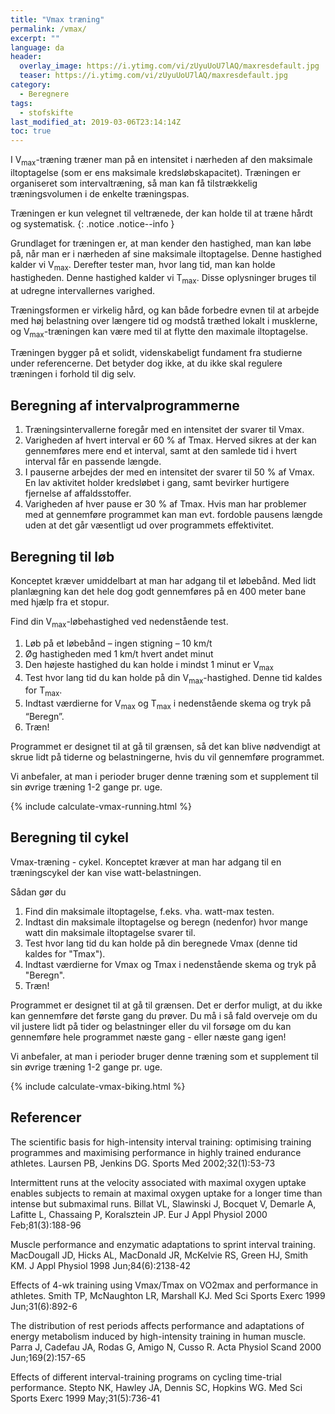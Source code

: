 ```yaml
---
title: "Vmax træning"
permalink: /vmax/
excerpt: ""
language: da
header:
  overlay_image: https://i.ytimg.com/vi/zUyuUoU7lAQ/maxresdefault.jpg
  teaser: https://i.ytimg.com/vi/zUyuUoU7lAQ/maxresdefault.jpg
category:
  - Beregnere
tags:
  - stofskifte
last_modified_at: 2019-03-06T23:14:14Z
toc: true
---
```


I V<sub>max</sub>-træning træner man på en intensitet i nærheden af den maksimale iltoptagelse (som er ens maksimale kredsløbskapacitet). Træningen er organiseret som intervaltræning, så man kan få tilstrækkelig træningsvolumen i de enkelte træningspas.

Træningen er kun velegnet til veltrænede, der kan holde til at træne hårdt og systematisk. 
{: .notice .notice--info }

Grundlaget for træningen er, at man kender den hastighed, man kan løbe på, når man er i nærheden af sine maksimale iltoptagelse. Denne hastighed kalder vi V<sub>max</sub>. Derefter tester man, hvor lang tid, man kan holde hastigheden. Denne hastighed kalder vi T<sub>max</sub>. Disse oplysninger bruges til at udregne intervallernes varighed. 

Træningsformen er virkelig hård, og kan både forbedre evnen til at arbejde med høj belastning over længere tid og modstå træthed lokalt i musklerne, og V<sub>max</sub>-træningen kan være med til at flytte den maximale iltoptagelse.

Træningen bygger på et solidt, videnskabeligt fundament fra studierne under referencerne. Det betyder dog ikke, at du ikke skal regulere træningen i forhold til dig selv.

## Beregning af intervalprogrammerne

1. Træningsintervallerne foregår med en intensitet der svarer til Vmax.
2. Varigheden af hvert interval er 60 % af Tmax. Herved sikres at der kan gennemføres mere end et interval, samt at den samlede tid i hvert interval får en passende længde.
3. I pauserne arbejdes der med en intensitet der svarer til 50 % af Vmax. En lav aktivitet holder kredsløbet i gang, samt bevirker hurtigere fjernelse af affaldsstoffer.
4. Varigheden af hver pause er 30 % af Tmax. Hvis man har problemer med at gennemføre programmet kan man evt. fordoble pausens længde uden at det går væsentligt ud over programmets effektivitet.

## Beregning til løb

Konceptet kræver umiddelbart at man har adgang til et løbebånd. Med lidt planlægning kan det hele dog godt gennemføres på en 400 meter bane med hjælp fra et stopur.

Find din V<sub>max</sub>-løbehastighed ved nedenstående test.

1. Løb på et løbebånd – ingen stigning – 10 km/t
2. Øg hastigheden med 1 km/t hvert andet minut
3. Den højeste hastighed du kan holde i mindst 1 minut er V<sub>max</sub>
4. Test hvor lang tid du kan holde på din V<sub>max</sub>-hastighed. Denne tid kaldes for T<sub>max</sub>.
5. Indtast værdierne for V<sub>max</sub> og T<sub>max</sub> i nedenstående skema og tryk på “Beregn”.
6. Træn!

Programmet er designet til at gå til grænsen, så det kan blive nødvendigt at skrue lidt på tiderne og belastningerne, hvis du vil gennemføre programmet.

Vi anbefaler, at man i perioder bruger denne træning som et supplement til sin øvrige træning 1-2 gange pr. uge.

{% include calculate-vmax-running.html %}

## Beregning til cykel

Vmax-træning - cykel.
Konceptet kræver at man har adgang til en træningscykel der kan vise watt-belastningen.

Sådan gør du

1. Find din maksimale iltoptagelse, f.eks. vha. watt-max testen.
2. Indtast din maksimale iltoptagelse og beregn (nedenfor) hvor mange watt din maksimale iltoptagelse svarer til.
3. Test hvor lang tid du kan holde på din beregnede Vmax (denne tid kaldes for "Tmax").
4. Indtast værdierne for Vmax og Tmax i nedenstående skema og tryk på "Beregn".
5. Træn!

Programmet er designet til at gå til grænsen. Det er derfor muligt, at du ikke kan gennemføre det første gang du prøver. Du må i så fald overveje om du vil justere lidt på tider og belastninger eller du vil forsøge om du kan gennemføre hele programmet næste gang - eller næste gang igen!

Vi anbefaler, at man i perioder bruger denne træning som et supplement til sin øvrige træning 1-2 gange pr. uge.

{% include calculate-vmax-biking.html %}

## Referencer

The scientific basis for high-intensity interval training: optimising training programmes and maximising performance in highly trained endurance athletes.
Laursen PB, Jenkins DG.
Sports Med 2002;32(1):53-73

Intermittent runs at the velocity associated with maximal oxygen uptake enables subjects to remain at maximal oxygen uptake for a longer time than intense but submaximal runs.
Billat VL, Slawinski J, Bocquet V, Demarle A, Lafitte L, Chassaing P, Koralsztein JP.
Eur J Appl Physiol 2000 Feb;81(3):188-96

Muscle performance and enzymatic adaptations to sprint interval training.
MacDougall JD, Hicks AL, MacDonald JR, McKelvie RS, Green HJ, Smith KM.
J Appl Physiol 1998 Jun;84(6):2138-42

Effects of 4-wk training using Vmax/Tmax on VO2max and performance in athletes.
Smith TP, McNaughton LR, Marshall KJ.
Med Sci Sports Exerc 1999 Jun;31(6):892-6

The distribution of rest periods affects performance and adaptations of energy metabolism induced by high-intensity training in human muscle.
Parra J, Cadefau JA, Rodas G, Amigo N, Cusso R.
Acta Physiol Scand 2000 Jun;169(2):157-65

Effects of different interval-training programs on cycling time-trial performance.
Stepto NK, Hawley JA, Dennis SC, Hopkins WG.
Med Sci Sports Exerc 1999 May;31(5):736-41